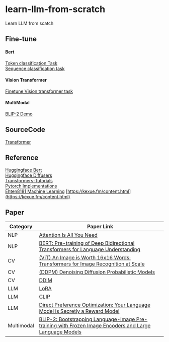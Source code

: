 # learn-llm-from-scratch
Learn LLM from scatch

## Fine-tune
#### Bert 
[Token classification Task](./fine-tune/Custom_Named_Entity_Recognition_with_BERT.ipynb)  
[Sequence classification task](./fine-tune/Fine_tuning_BERT_(and_friends)_for_multi_label_text_classification.ipynb)  

#### Vision Transformer
[Finetune Vision transformer task](./fine-tune/Fine_tuning_the_Vision_Transformer_on_CIFAR_10_with_Trainer.ipynb)

#### MultiModal
[BLIP-2 Demo](./fine-tune/Chat_with_BLIP_2.ipynb)


## SourceCode
[Transformer](./source-code/transformer_translation/transformer.py)

## Reference
[Huggingface Bert](https://huggingface.co/docs/transformers/en/model_doc/bert)  
[Huggingface Diffusers](https://huggingface.co/docs/diffusers/index)  
[Transformers-Tutorials](https://github.com/NielsRogge/Transformers-Tutorials/tree/master)  
[Pytorch Implementations](https://github.com/lucidrains)  
[Ehten8181 Machine Learning](https://github.com/ethen8181/machine-learning)
[https://kexue.fm/content.html](https://kexue.fm/content.html)

## Paper 
| Category | Paper Link| 
| ------ | ------- |
| NLP | [Attention Is All You Need](https://proceedings.neurips.cc/paper_files/paper/2017/file/3f5ee243547dee91fbd053c1c4a845aa-Paper.pdf) |
| NLP | [BERT: Pre-training of Deep Bidirectional Transformers for Language Understanding](https://arxiv.org/abs/1810.04805) |
| CV  | [(ViT) An Image is Worth 16x16 Words: Transformers for Image Recognition at Scale](https://arxiv.org/abs/2010.11929)|  
| CV  | [(DDPM) Denoising Diffusion Probabilistic Models](https://huggingface.co/papers/2006.11239)|  
| CV  | [DDIM](https://arxiv.org/abs/2010.02502)|  
| LLM | [LoRA](https://arxiv.org/abs/2106.09685)|  
| LLM | [CLIP](https://arxiv.org/abs/2103.00020)|  
| LLM | [Direct Preference Optimization: Your Language Model is Secretly a Reward Model](https://arxiv.org/abs/2305.18290)  
| Multimodal | [BLIP-2: Bootstrapping Language-Image Pre-training with Frozen Image Encoders and Large Language Models](https://arxiv.org/abs/2301.12597)

